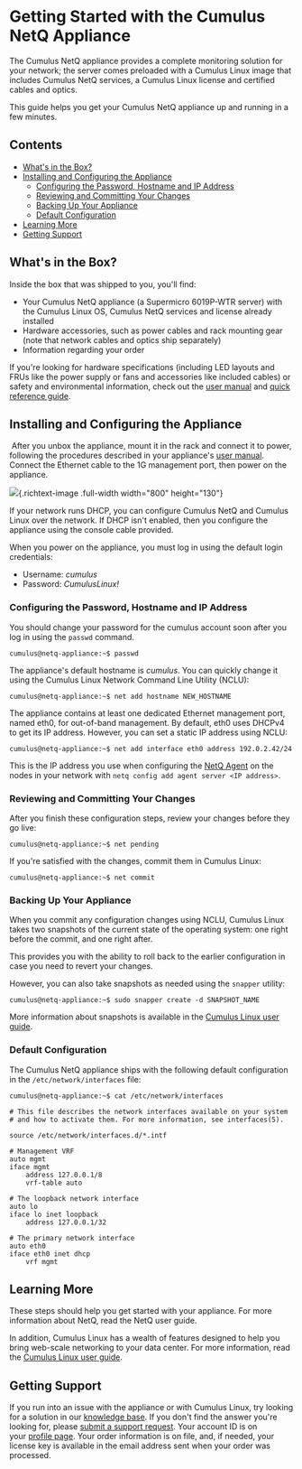 # Getting Started with the Cumulus NetQ Appliance

The Cumulus NetQ appliance provides a complete monitoring solution for
your network; the server comes preloaded with a Cumulus Linux image that
includes Cumulus NetQ services, a Cumulus Linux license and certified
cables and optics.

This guide helps you get your Cumulus NetQ appliance up and running in a
few minutes.

## Contents

-   [What's in the
    Box?](#GettingStartedwiththeCumulusNetQAppliance-What'sintheBox?)
-   [Installing and Configuring the
    Appliance](#GettingStartedwiththeCumulusNetQAppliance-InstallingandConfiguringtheAppliance)
    -   [Configuring the Password, Hostname and IP
        Address](#GettingStartedwiththeCumulusNetQAppliance-ConfiguringthePassword,HostnameandIPAddress)
    -   [Reviewing and Committing Your
        Changes](#GettingStartedwiththeCumulusNetQAppliance-ReviewingandCommittingYourChanges)
    -   [Backing Up Your
        Appliance](#GettingStartedwiththeCumulusNetQAppliance-BackingUpYourAppliance)
    -   [Default
        Configuration](#GettingStartedwiththeCumulusNetQAppliance-DefaultConfiguration)
-   [Learning
    More](#GettingStartedwiththeCumulusNetQAppliance-LearningMore)
-   [Getting
    Support](#GettingStartedwiththeCumulusNetQAppliance-GettingSupport)

## What's in the Box?

Inside the box that was shipped to you, you'll find:

-   Your Cumulus NetQ appliance (a Supermicro 6019P-WTR server) with the
    Cumulus Linux OS, Cumulus NetQ services and license already
    installed
-   Hardware accessories, such as power cables and rack mounting gear
    (note that network cables and optics ship separately)
-   Information regarding your order

If you're looking for hardware specifications (including LED layouts and
FRUs like the power supply or fans and accessories like included cables)
or safety and environmental information, check out the [user
manual](https://www.supermicro.com/manuals/superserver/1U/MNL-1943.pdf) and [quick
reference
guide](https://www.supermicro.com/QuickRefs/superserver/1U/QRG-1943.pdf). 

## Installing and Configuring the Appliance

 After you unbox the appliance, mount it in the rack and connect it to
power, following the procedures described in your appliance's [user
manual](https://www.supermicro.com/manuals/superserver/1U/MNL-1943.pdf).
Connect the Ethernet cable to the 1G management port, then power on the
appliance.

![](https://d3loy27ma76s9q.cloudfront.net/images/CN-NetQ-ServerPorts-label.width-800.png){.richtext-image
.full-width width="800" height="130"}

If your network runs DHCP, you can configure Cumulus NetQ and Cumulus
Linux over the network. If DHCP isn't enabled, then you configure the
appliance using the console cable provided.

When you power on the appliance, you must log in using the default login
credentials:

-   Username: *cumulus*
-   Password: *CumulusLinux!*

### Configuring the Password, Hostname and IP Address

You should change your password for the cumulus account soon after you
log in using the `passwd` command.

``` text
cumulus@netq-appliance:~$ passwd
```

The appliance's default hostname is *cumulus*. You can quickly change it
using the Cumulus Linux Network Command Line Utility (NCLU):

``` text
cumulus@netq-appliance:~$ net add hostname NEW_HOSTNAME
```

The appliance contains at least one dedicated Ethernet management port,
named eth0, for out-of-band management. By default, eth0 uses DHCPv4 to
get its IP address. However, you can set a static IP address using NCLU:

``` text
cumulus@netq-appliance:~$ net add interface eth0 address 192.0.2.42/24
```

This is the IP address you use when configuring the [NetQ
Agent](https://docs.cumulusnetworks.com/display/NETQ/Install+NetQ#InstallNetQ-SetUptheNetQAgents) on
the nodes in your network
with `netq config add agent server <IP address>`.

### Reviewing and Committing Your Changes

After you finish these configuration steps, review your changes before
they go live:

``` text
cumulus@netq-appliance:~$ net pending
```

If you're satisfied with the changes, commit them in Cumulus Linux:

``` text
cumulus@netq-appliance:~$ net commit
```

### Backing Up Your Appliance

When you commit any configuration changes using NCLU, Cumulus Linux
takes two snapshots of the current state of the operating system: one
right before the commit, and one right after.

This provides you with the ability to roll back to the earlier
configuration in case you need to revert your changes.

However, you can also take snapshots as needed using
the `snapper` utility:

``` text
cumulus@netq-appliance:~$ sudo snapper create -d SNAPSHOT_NAME 
```

More information about snapshots is available in the [Cumulus Linux user
guide](https://docs.cumulusnetworks.com/display/DOCS/Using+Snapshots).

### Default Configuration

The Cumulus NetQ appliance ships with the following default
configuration in the `/etc/network/interfaces` file:

``` text
cumulus@netq-appliance:~$ cat /etc/network/interfaces

# This file describes the network interfaces available on your system
# and how to activate them. For more information, see interfaces(5).

source /etc/network/interfaces.d/*.intf

# Management VRF
auto mgmt
iface mgmt
    address 127.0.0.1/8
    vrf-table auto

# The loopback network interface
auto lo
iface lo inet loopback
    address 127.0.0.1/32

# The primary network interface
auto eth0
iface eth0 inet dhcp
    vrf mgmt
```

## Learning More

These steps should help you get started with your appliance. For more
information about NetQ, read the NetQ user guide.

In addition, Cumulus Linux has a wealth of features designed to help you
bring web-scale networking to your data center. For more information,
read the [Cumulus Linux user
guide](https://docs.cumulusnetworks.com/display/DOCS).

## Getting Support

If you run into an issue with the appliance or with Cumulus Linux, try
looking for a solution in our [knowledge
base](https://support.cumulusnetworks.com/hc/en-us). If you don't find
the answer you're looking for, please [submit a support
request](https://support.cumulusnetworks.com/hc/en-us/requests/new).
Your account ID is on your [profile
page](https://cumulusnetworks.com/profile/). Your order information is
on file, and, if needed, your license key is available in the email
address sent when your order was processed.
